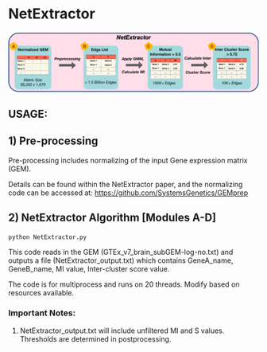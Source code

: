 # NetExtractor

![GitHub Logo](NetEx_workflow.png)

## USAGE:

## 1) Pre-processing

Pre-processing includes normalizing of the input Gene expression matrix (GEM). 

Details can be found within the NetExtractor paper, and the normalizing code can be accessed at: https://github.com/SystemsGenetics/GEMprep


## 2) NetExtractor Algorithm [Modules A-D]
```
python NetExtractor.py
```

This code reads in the GEM (GTEx_v7_brain_subGEM-log-no.txt) and outputs a file (NetExtractor_output.txt) which contains GeneA_name, GeneB_name, MI value, Inter-cluster score value.

The code is for multiprocess and runs on 20 threads. Modify based on resources available.

### Important Notes:

1) NetExtractor_output.txt will include unfiltered MI and S values. Thresholds are determined in postprocessing.

